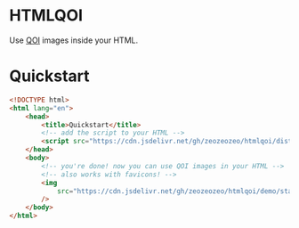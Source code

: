 # HTMLQOI

Use [QOI](https://qoiformat.org/) images inside your HTML.

# Quickstart

```html
<!DOCTYPE html>
<html lang="en">
    <head>
        <title>Quickstart</title>
        <!-- add the script to your HTML -->
        <script src="https://cdn.jsdelivr.net/gh/zeozeozeo/htmlqoi/dist/htmlqoi.min.js"></script>
    </head>
    <body>
        <!-- you're done! now you can use QOI images in your HTML -->
        <!-- also works with favicons! -->
        <img
            src="https://cdn.jsdelivr.net/gh/zeozeozeo/htmlqoi/demo/static/qoi_logo.qoi"
        />
    </body>
</html>
```